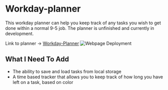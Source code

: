 # Workday-planner

This workday planner can help you keep track of any tasks you wish to get done within a normal 9-5 job.
The planner is unfinished and currently in development.

Link to planner -> [Workday-Planner](https://daxburatto.github.io/Workday-planner/)
![Webpage Deployment](./assets/images/website-deployment-screenshot.jpg "Workday-Planner")

## What I Need To Add

* The ability to save and load tasks from local storage
* A time based tracker that allows you to keep track of how long you have left on a task, based on color